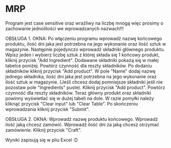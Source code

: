 # MRP
Program jest case sensitive oraz wrażliwy na liczbę mnogą więc prosimy o zachowanie jednolitości we wprowadzanych nazwach!!!

OBSŁUGA 1. OKNA:
Po włączeniu programu wprowadź nazwę końcowego produktu, ilość dni jaka jest potrzebna na jego wykonanie oraz ilość sztuk w magazynie.
Następnie pojedynczo wprowadź składniki głównego produktu. Wpisz jeden i wybierz liczbę sztuk z której składa się 1 końcowy produkt, kliknij przycisk "Add Ingredient".
Dodawane składniki pokażą się w małej tabelce poniżej.
Powtórz czynność dla reszty składników. Po dodaniu składników kliknij przycisk "Add product".
W pole "Name" dodaj nazwę jednego składnika, ilość dni jaka jest potrzebna na jego wykonanie oraz ilość sztuk w magazynie.
(Jeśli chcesz dodaj pomniejsze składniki jeśli nie pozostaw pole "Ingredients" puste).
Kliknij przycisk "Add product".
Powtórz czynność dla reszty składników.
Teraz główny produkt oraz składniki powinny wyświetlać się w dużej tabeli na dole.
W razie pomyłki należy kliknąć przycisk "Clear input" lub "Clear Table".
Po skończeniu wprowadzania kliknij przycisk "Submit".

OBSŁUGA 2. OKNA:
Wprowadź nazwę produktu końcowego.
Wprowadź ilość jaką chcesz zamówić.
Wprowadź ilość dni za jaką chcesz otrzymać zamówienie.
Kliknij przycisk "Craft".

Wyniki zapisują się w pliu Excel :D